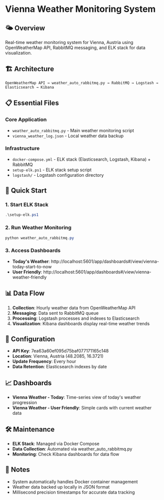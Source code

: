 # Vienna Weather Monitoring System

## 🌤️ Overview
Real-time weather monitoring system for Vienna, Austria using OpenWeatherMap API, RabbitMQ messaging, and ELK stack for data visualization.

## 🏗️ Architecture
```
OpenWeatherMap API → weather_auto_rabbitmq.py → RabbitMQ → Logstash → Elasticsearch → Kibana
```

## 📋 Essential Files

### Core Application
- `weather_auto_rabbitmq.py` - Main weather monitoring script
- `vienna_weather_log.json` - Local weather data backup

### Infrastructure
- `docker-compose.yml` - ELK stack (Elasticsearch, Logstash, Kibana) + RabbitMQ
- `setup-elk.ps1` - ELK stack setup script
- `logstash/` - Logstash configuration directory

## 🚀 Quick Start

### 1. Start ELK Stack
```powershell
.\setup-elk.ps1
```

### 2. Run Weather Monitoring
```powershell
python weather_auto_rabbitmq.py
```

### 3. Access Dashboards
- **Today's Weather**: http://localhost:5601/app/dashboards#/view/vienna-today-start-to-now
- **User Friendly**: http://localhost:5601/app/dashboards#/view/vienna-weather-friendly

## 📊 Data Flow
1. **Collection**: Hourly weather data from OpenWeatherMap API
2. **Messaging**: Data sent to RabbitMQ queue
3. **Processing**: Logstash processes and indexes to Elasticsearch
4. **Visualization**: Kibana dashboards display real-time weather trends

## 🔧 Configuration
- **API Key**: 7ea63a60ef095d75baf077171165c148
- **Location**: Vienna, Austria (48.2085, 16.3721)
- **Update Frequency**: Every hour
- **Data Retention**: Elasticsearch indexes by date

## 📈 Dashboards
- **Vienna Weather - Today**: Time-series view of today's weather progression
- **Vienna Weather - User Friendly**: Simple cards with current weather data

## 🛠️ Maintenance
- **ELK Stack**: Managed via Docker Compose
- **Data Collection**: Automated via weather_auto_rabbitmq.py
- **Monitoring**: Check Kibana dashboards for data flow

## 📝 Notes
- System automatically handles Docker container management
- Weather data backed up locally in JSON format
- Millisecond precision timestamps for accurate data tracking
